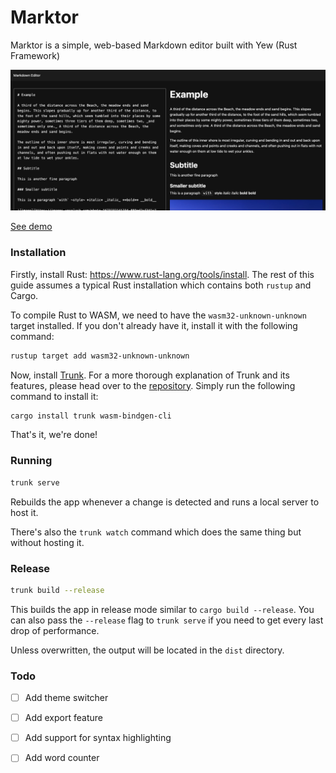 # Marktor

Marktor is a simple, web-based Markdown editor built with Yew (Rust Framework)

![image](/public/screenshot.png)

[See demo](https://marktor.netlify.app)

### Installation

Firstly, install Rust: <https://www.rust-lang.org/tools/install>. The rest of this guide assumes a typical Rust installation which contains both `rustup` and Cargo.

To compile Rust to WASM, we need to have the `wasm32-unknown-unknown` target installed. If you don't already have it, install it with the following command:

```bash
rustup target add wasm32-unknown-unknown
```

Now, install [Trunk]. For a more thorough explanation of Trunk and its features, please head over to the [repository][trunk]. Simply run the following command to install it:

```bash
cargo install trunk wasm-bindgen-cli
```

That's it, we're done!

### Running

```bash
trunk serve
```

Rebuilds the app whenever a change is detected and runs a local server to host it.

There's also the `trunk watch` command which does the same thing but without hosting it.

### Release

```bash
trunk build --release
```

This builds the app in release mode similar to `cargo build --release`. You can also pass the `--release` flag to `trunk serve` if you need to get every last drop of performance.

Unless overwritten, the output will be located in the `dist` directory.

### Todo
- [ ]  Add theme switcher
- [ ]  Add export feature
- [ ]  Add support for syntax highlighting
- [ ]  Add word counter


[trunk]: https://github.com/thedodd/trunk
